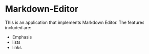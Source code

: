 # Markdown-Editor
This is an application that implements Markdown Editor. The features included are:
* Emphasis
* lists
* links
